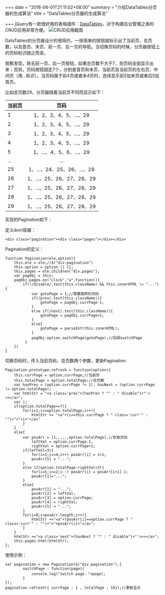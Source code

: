 +++
date = "2016-06-01T21:11:02+08:00"
summary = "介绍DataTables分页器的生成算法"
title = "DataTables分页器的生成算法"

+++
jQuery有一款很好用的表格插件：[DataTables](https://www.datatables.net)，对于构建后台管理之类的CRUD应用非常方便。
![CRUD应用截图](/img/content/algorithmOfPagination/1.png)

DataTables的分页器设计的很简约，一排简单的按钮就标示出了当前页、总页数，以及首页、末页、前一页、后一页的导航。当切换页码的时候，分页器按钮上的页码标识随之而变。

观察发现，除去前一页、后一页按钮，如果总页数不大于7，则页码全部显示出来；否则，页码按钮固定7个，分别是首页和末页、当前页及当前页的左右页、中间页（用...标识）。当页码属于前4页或者末4页时，连续显示前5加末页或者后5加首页。

比如总页数29，分页器随着当前页不同而显示如下：

| 当前页  | 页码               |
| ------- |:-----------------------:|
| 1       | 1、2、3、4、5、...、29   |
| 2       | 1、2、3、4、5、...、29   |
| 3       | 1、2、3、4、5、...、29   |
| 4       | 1、2、3、4、5、...、29   |
| 5       | 1、...、4、5、6、...、29 |
| ...     | ... |
| 25       | 1、...、24、25、26、...、29 |
| 26       | 1、...、25、26、27、28、29 |
| 27       | 1、...、25、26、27、28、29 |
| 28       | 1、...、25、26、27、28、29 |
| 29       | 1、...、25、26、27、28、29 |

实现的Pagination如下：

定义dom容器：

	<div class="pagination"><div class="pages"></div></div>

Pagination的定义：

	function Pagination(ele,option){
	    this.ele = ele;//$("div.pagination")
	    this.option = option || {};
	    this.pages = ele.children("div.pages");
	    var pagObj = this;
	    pagObj.pages.on("click","a",function(){
	        if(!/disable/.test(this.className) && this.innerHTML != "..."){
	            var gotoPage = 1;//需要跳转的页码
	            if(/prev/.test(this.className)){
	                gotoPage = pagObj.currPage-1;
	            }
	            else if(/next/.test(this.className)){
	                gotoPage = pagObj.currPage+1;
	            }
	            else{
	                gotoPage = parseInt(this.innerHTML);
	            }
	            pagObj.option.switchPage(gotoPage);//回调switchPage
	         }
	    })
	}

切换页码时，传入当前页码、总页数两个参数，更新Pagination:

	Pagination.prototype.refresh = function(option){
	    this.currPage = option.currPage;//当前页
	    this.totalPage = option.totalPage;//总页数
	    var hasPrev = (option.currPage != 1), hasNext = (option.currPage != option.totalPage);
	    var htmlStr = "<a class='prev"+(hasPrev ? "" : " disable")+"'><<</a>";
	    var i;
	    if(option.totalPage<=7){
	        for(i=1;i<=option.totalPage;i++){
	            htmlStr += "<a"+(i==this.currPage ? " class='curr'" : "")+">"+i+"</a>"
	        }
	    }
	    else{
	        var posArr = [1,,,,,,option.totalPage],//存放页码
	            leftVal = option.currPage-1,
	            rightVal = option.currPage+1;
	        if(leftVal<3){
	            for(i=1;i<=4;i++) posArr[i] = i+1;
	            posArr[5] = "...";
	        }
	        else if(option.totalPage-rightVal<3){
	            for(i=5;i>=2;i--) posArr[i] = posArr[i+1]-1;
	            posArr[1]="...";
	        }
	        else{
	            posArr[1] = "...";
	            posArr[2] = leftVal;
	            posArr[3] = option.currPage;
	            posArr[4] = rightVal;
	            posArr[5] = "...";
	        }
	        for(i=0;i<posArr.length;i++){
	            htmlStr +="<a"+(posArr[i]==option.currPage ? " class='curr'" : "")+">"+posArr[i]+"</a>";
	        }
	    }
	    htmlStr +="<a class='next"+(hasNext ? "" : " disable")+"'>>></a>";
	    this.pages.html(htmlStr);
	};

使用示例：

	var pagination = new Pagination($("div.pagination"),{
	        switchPage : function(page){
	            console.log("switch page："+page);
	        }
	});
	pagination.refresh({ currPage : 1 , totalPage : 10});//更新显示

